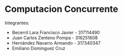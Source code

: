 # Computacion Concurrente

Integrantes:
- Becerril Lara Francisco Javier - 317114490
- Juan Carlos Zenteno Pompa - 316251608
- Hernández Navarro Armando - 317340347
- Emiliano Domínguez Cruz
